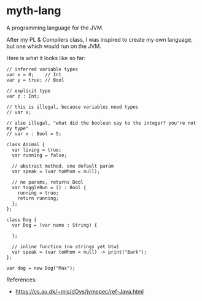 # myth-lang

A programming language for the JVM.

After my PL & Compilers class, I was inspired to create my own language, but one
which would run on the JVM.

Here is what it looks like so far:

```text
// inferred variable types
var x = 0;    // Int
var y = true; // Bool

// explicit type
var z : Int;

// this is illegal, because variables need types
// var x;

// also illegal, "what did the boolean say to the integer? you're not my type"
// var x : Bool = 5;

class Animal {
  var living = true;
  var running = false;
  
  // abstract method, one default param
  var speak = (var toWhom = null);
  
  // no params, returns Bool
  var toggleRun = () : Bool {
    running = true;
    return running;
  };
};

class Dog {
  var Dog = (var name : String) {
  
  };

  // inline function (no strings yet btw)
  var speak = (var toWhom = null) -> print("Bark");
};

var dog = new Dog("Max");
```

References:
* https://cs.au.dk/~mis/dOvs/jvmspec/ref-Java.html
